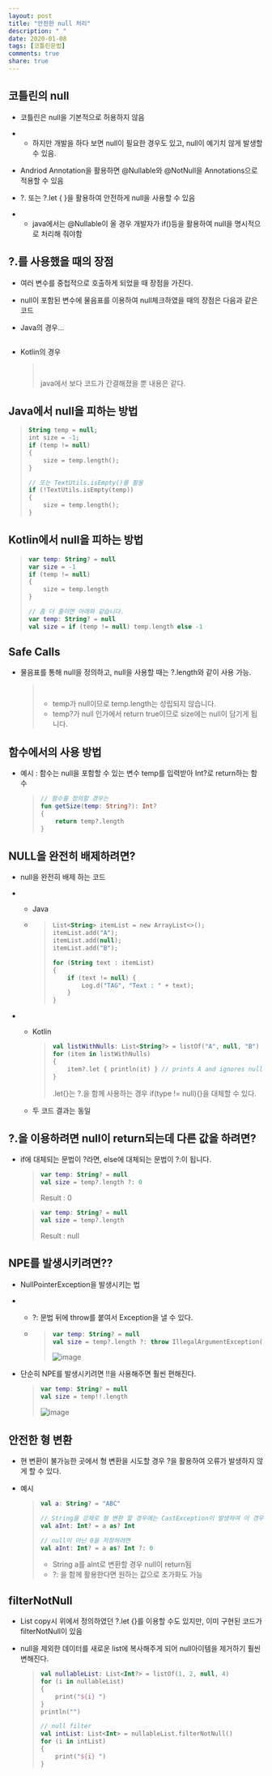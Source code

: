```yaml
---
layout: post
title: "안전한 null 처리"
description: " "
date: 2020-01-08
tags: [코틀린문법]
comments: true
share: true
---
```


## 코틀린의 null

- 코틀린은 null을 기본적으로 허용하지 않음

- - 하지만 개발을 하다 보면 null이 필요한 경우도 있고, null이 예기치 않게 발생할 수 있음.

- Andriod Annotation을 활용하면 @Nullable와 @NotNull을 Annotations으로 적용할 수 있음

- ?. 또는 ?.let { }을 활용하여 안전하게 null을 사용할 수 있음

- - java에서는 @Nullable이 올 경우 개발자가 if()등을 활용하여 null을 명시적으로 처리해 줘야함



## ?.를 사용했을 때의 장점

- 여러 변수를 중첩적으로 호출하게 되었을 때 장점을 가진다.

- null이 포함된 변수에 물음표를 이용하여 null체크하였을 때의 장점은 다음과 같은 코드

- Java의 경우…

  > ```kotlin
  > 
  > ```

* Kotlin의 경우

  > ```kotlin
  > 
  > ```
  >
  > ```kotlin
  > 
  > ```
  >
  > java에서 보다 코드가 간결해졌을 뿐 내용은 같다.



## Java에서 null을 피하는 방법

> ```kotlin
> String temp = null;
> int size = -1;
> if (temp != null)
> {
>     size = temp.length();
> }
> 
> // 또는 TextUtils.isEmpty()를 활용
> if (!TextUtils.isEmpty(temp))
> {
>     size = temp.length();
> }
> ```



## Kotlin에서 null을 피하는 방법

> ```kotlin
> var temp: String? = null
> var size = -1
> if (temp != null)
> {
>     size = temp.length
> }
> 
> // 좀 더 줄이면 아래와 같습니다.
> var temp: String? = null
> val size = if (temp != null) temp.length else -1
> ```



## Safe Calls

- 물음표를 통해 null을 정의하고, null을 사용할 때는 ?.length와 같이 사용 가능.

  > ```kotlin
  > 
  > ```
  >
  > ```kotlin
  > 
  > ```
  >
  > - temp가 null이므로 temp.length는 성립되지 않습니다.
  > - temp?가 null 인가에서 return true이므로 size에는 null이 담기게 됩니다.



## 함수에서의 사용 방법

- 예시 : 함수는 null을 포함할 수 있는 변수 temp를 입력받아 Int?로 return하는 함수

  > ```kotlin
  > // 함수를 정의할 경우는
  > fun getSize(temp: String?): Int?
  > {
  >     return temp?.length
  > }
  > ```



## NULL을 완전히 배제하려면?

- null을 완전히 배제 하는 코드

- - Java

  - > ```kotlin
    > List<String> itemList = new ArrayList<>();
    > itemList.add("A");
    > itemList.add(null);
    > itemList.add("B");
    > 
    > for (String text : itemList)
    > {
    >     if (text != null) {
    >         Log.d("TAG", "Text : " + text);
    >     }
    > }
    > ```

- * Kotlin

    > ```kotlin
    > val listWithNulls: List<String?> = listOf("A", null, "B")
    > for (item in listWithNulls)
    > {
    >     item?.let { println(it) } // prints A and ignores null
    > }
    > ```
    >
    > .let{}는 ?.을 함께 사용하는 경우 if(type != null){}을 대체할 수 있다.

  * 두 코드 결과는 동일



## ?.을 이용하려면 null이 return되는데 다른 값을 하려면?

- if에 대체되는 문법이 ?라면, else에 대체되는 문법이 ?:이 됩니다.

  > ```kotlin
  > var temp: String? = null
  > val size = temp?.length ?: 0
  > ```
  >
  > Result : 0

  > ```kotlin
  > var temp: String? = null
  > val size = temp?.length
  > ```
  >
  > Result : null



## NPE를 발생시키려면??

- NullPointerException을 발생시키는 법

- - ?: 문법 뒤에 throw를 붙여서 Exception을 낼 수 있다.

  - > ```kotlin
    > var temp: String? = null
    > val size = temp?.length ?: throw IllegalArgumentException("temp is null")
    > ```
    >
    > ![image](https://github.com/colinch4/colinch4.github.io/blob/master/_posts/2020/kotlin/Kotlin/images/kotlin_null_1.png?raw=true)

* 단순히 NPE를 발생시키려면 !!을 사용해주면 훨씬 편해진다.

  > ```kotlin
  > var temp: String? = null
  > val size = temp!!.length
  > ```
  >
  > ![image](https://github.com/colinch4/colinch4.github.io/blob/master/_posts/2020/kotlin/Kotlin/images/kotlin_null_2.png?raw=true)



## 안전한 형 변환

- 현 변환이 불가능한 곳에서 형 변환을 시도할 경우 ?을 활용하여 오류가 발생하지 않게 할 수 있다.

- 예시

  > ```kotlin
  > val a: String? = "ABC"
  > 
  > // String을 강제로 형 변환 할 경우에는 CastException이 발생하여 이 경우 null이 저장
  > val aInt: Int? = a as? Int
  > 
  > // null이 아닌 0을 저장하려면
  > val aInt: Int? = a as? Int ?: 0
  > ```
  >
  > - String a를 aInt로 변환할 경우 null이 return됨
  > - ?: 을 함께 활용한다면 원하는 값으로 초가화도 가능



## filterNotNull

- List copy시 위에서 정의하였던 ?.let {}를 이용할 수도 있지만, 이미 구현된 코드가 filterNotNull이 있음

- null을 제외한 데이터를 새로운 list에 복사해주게 되어 null아이템을 제거하기 훨씬 변해진다.

  > ```kotlin
  > val nullableList: List<Int?> = listOf(1, 2, null, 4)
  > for (i in nullableList)
  > {
  >     print("${i} ")
  > }
  > println("")
  > 
  > // null filter
  > val intList: List<Int> = nullableList.filterNotNull()
  > for (i in intList)
  > {
  >     print("${i} ")
  > }
  > ```
